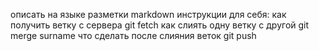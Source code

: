 описать на языке разметки markdown инструкции для себя:
как получить ветку с сервера   git fetch
как слиять одну ветку с другой  git merge surname
что сделать после слияния веток  git push


